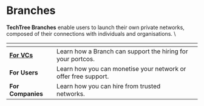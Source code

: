 # Branches

**TechTree Branches** enable users to launch their own private networks, composed of their connections with individuals and organisations. \


<table data-view="cards"><thead><tr><th></th><th></th><th></th></tr></thead><tbody><tr><td><strong></strong><a href="for-vcs.md"><strong>For VCs</strong></a><strong></strong></td><td>Learn how a Branch can support the hiring for your portcos. </td><td></td></tr><tr><td><strong>For Users</strong></td><td>Learn how you can monetise your network or offer free support. </td><td></td></tr><tr><td><strong>For Companies</strong></td><td>Learn how you can hire from trusted networks.</td><td></td></tr></tbody></table>
